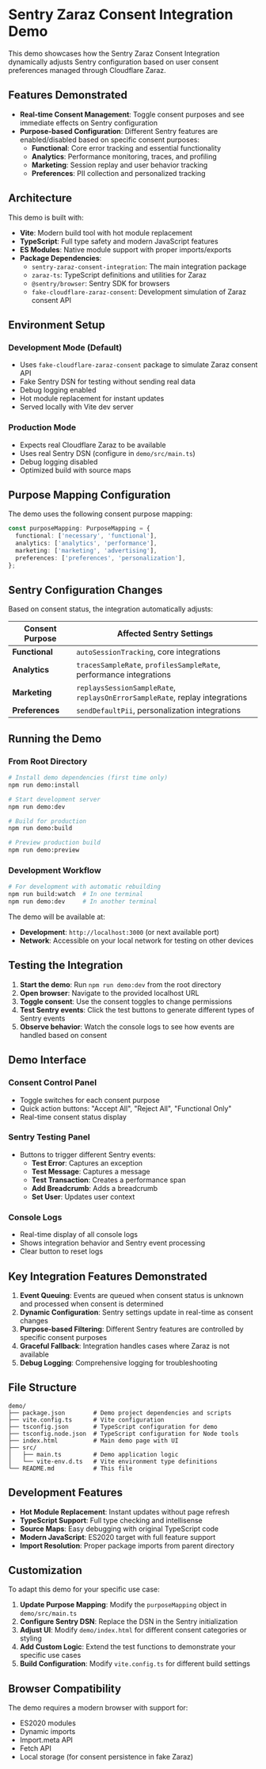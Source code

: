 # Sentry Zaraz Consent Integration Demo

This demo showcases how the Sentry Zaraz Consent Integration dynamically adjusts Sentry configuration based on user consent preferences managed through Cloudflare Zaraz.

## Features Demonstrated

- **Real-time Consent Management**: Toggle consent purposes and see immediate effects on Sentry configuration
- **Purpose-based Configuration**: Different Sentry features are enabled/disabled based on specific consent purposes:
  - **Functional**: Core error tracking and essential functionality
  - **Analytics**: Performance monitoring, traces, and profiling
  - **Marketing**: Session replay and user behavior tracking
  - **Preferences**: PII collection and personalized tracking

## Architecture

This demo is built with:

- **Vite**: Modern build tool with hot module replacement
- **TypeScript**: Full type safety and modern JavaScript features
- **ES Modules**: Native module support with proper imports/exports
- **Package Dependencies**:
  - `sentry-zaraz-consent-integration`: The main integration package
  - `zaraz-ts`: TypeScript definitions and utilities for Zaraz
  - `@sentry/browser`: Sentry SDK for browsers
  - `fake-cloudflare-zaraz-consent`: Development simulation of Zaraz consent API

## Environment Setup

### Development Mode (Default)

- Uses `fake-cloudflare-zaraz-consent` package to simulate Zaraz consent API
- Fake Sentry DSN for testing without sending real data
- Debug logging enabled
- Hot module replacement for instant updates
- Served locally with Vite dev server

### Production Mode

- Expects real Cloudflare Zaraz to be available
- Uses real Sentry DSN (configure in `demo/src/main.ts`)
- Debug logging disabled
- Optimized build with source maps

## Purpose Mapping Configuration

The demo uses the following consent purpose mapping:

```typescript
const purposeMapping: PurposeMapping = {
  functional: ['necessary', 'functional'],
  analytics: ['analytics', 'performance'],
  marketing: ['marketing', 'advertising'],
  preferences: ['preferences', 'personalization'],
};
```

## Sentry Configuration Changes

Based on consent status, the integration automatically adjusts:

| Consent Purpose | Affected Sentry Settings                                                    |
| --------------- | --------------------------------------------------------------------------- |
| **Functional**  | `autoSessionTracking`, core integrations                                    |
| **Analytics**   | `tracesSampleRate`, `profilesSampleRate`, performance integrations          |
| **Marketing**   | `replaysSessionSampleRate`, `replaysOnErrorSampleRate`, replay integrations |
| **Preferences** | `sendDefaultPii`, personalization integrations                              |

## Running the Demo

### From Root Directory

```bash
# Install demo dependencies (first time only)
npm run demo:install

# Start development server
npm run demo:dev

# Build for production
npm run demo:build

# Preview production build
npm run demo:preview
```

### Development Workflow

```bash
# For development with automatic rebuilding
npm run build:watch  # In one terminal
npm run demo:dev     # In another terminal
```

The demo will be available at:

- **Development**: `http://localhost:3000` (or next available port)
- **Network**: Accessible on your local network for testing on other devices

## Testing the Integration

1. **Start the demo**: Run `npm run demo:dev` from the root directory
2. **Open browser**: Navigate to the provided localhost URL
3. **Toggle consent**: Use the consent toggles to change permissions
4. **Test Sentry events**: Click the test buttons to generate different types of Sentry events
5. **Observe behavior**: Watch the console logs to see how events are handled based on consent

## Demo Interface

### Consent Control Panel

- Toggle switches for each consent purpose
- Quick action buttons: "Accept All", "Reject All", "Functional Only"
- Real-time consent status display

### Sentry Testing Panel

- Buttons to trigger different Sentry events:
  - **Test Error**: Captures an exception
  - **Test Message**: Captures a message
  - **Test Transaction**: Creates a performance span
  - **Add Breadcrumb**: Adds a breadcrumb
  - **Set User**: Updates user context

### Console Logs

- Real-time display of all console logs
- Shows integration behavior and Sentry event processing
- Clear button to reset logs

## Key Integration Features Demonstrated

1. **Event Queuing**: Events are queued when consent status is unknown and processed when consent is determined
2. **Dynamic Configuration**: Sentry settings update in real-time as consent changes
3. **Purpose-based Filtering**: Different Sentry features are controlled by specific consent purposes
4. **Graceful Fallback**: Integration handles cases where Zaraz is not available
5. **Debug Logging**: Comprehensive logging for troubleshooting

## File Structure

```
demo/
├── package.json        # Demo project dependencies and scripts
├── vite.config.ts      # Vite configuration
├── tsconfig.json       # TypeScript configuration for demo
├── tsconfig.node.json  # TypeScript configuration for Node tools
├── index.html          # Main demo page with UI
├── src/
│   ├── main.ts         # Demo application logic
│   └── vite-env.d.ts   # Vite environment type definitions
└── README.md           # This file
```

## Development Features

- **Hot Module Replacement**: Instant updates without page refresh
- **TypeScript Support**: Full type checking and intellisense
- **Source Maps**: Easy debugging with original TypeScript code
- **Modern JavaScript**: ES2020 target with full feature support
- **Import Resolution**: Proper package imports from parent directory

## Customization

To adapt this demo for your specific use case:

1. **Update Purpose Mapping**: Modify the `purposeMapping` object in `demo/src/main.ts`
2. **Configure Sentry DSN**: Replace the DSN in the Sentry initialization
3. **Adjust UI**: Modify `demo/index.html` for different consent categories or styling
4. **Add Custom Logic**: Extend the test functions to demonstrate your specific use cases
5. **Build Configuration**: Modify `vite.config.ts` for different build settings

## Browser Compatibility

The demo requires a modern browser with support for:

- ES2020 modules
- Dynamic imports
- Import.meta API
- Fetch API
- Local storage (for consent persistence in fake Zaraz)
